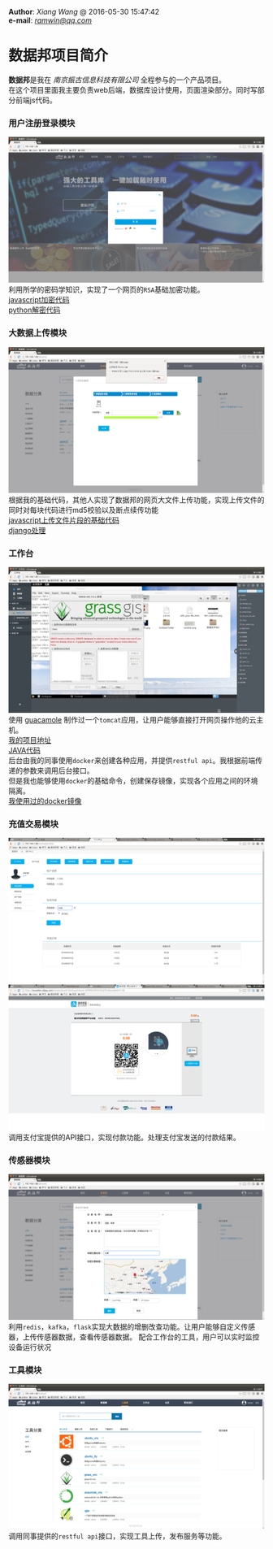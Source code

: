 **Author**: *Xiang Wang* @   2016-05-30 15:47:42  
**e-mail**: [*ramwin@qq.com*](mailto:ramwin@qq.com)  

# 数据邦项目简介

**数据邦**是我在 *南京振古信息科技有限公司* 全程参与的一个产品项目。  
在这个项目里面我主要负责web后端，数据库设计使用，页面渲染部分。同时写部分前端js代码。

### 用户注册登录模块
![注册登录](./img/注册登录.png)  
利用所学的密码学知识，实现了一个网页的`RSA`基础加密功能。  
[javascript加密代码](https://github.com/ramwin/javascript_tutorial/blob/master/ramwin1_convert.js)  
[python解密代码](https://github.com/ramwin/javascript_tutorial/blob/master/xor_crypto.py)

### 大数据上传模块  
![大数据上传](./img/大数据上传.png)  
根据我的基础代码，其他人实现了数据邦的网页大文件上传功能，实现上传文件的同时对每块代码进行md5校验以及断点续传功能  
[javascript上传文件片段的基础代码](https://github.com/ramwin/django_tutorial/blob/master/chunk_upload/templates/chunk_upload/index.html)  
[django处理](https://github.com/ramwin/django_tutorial/blob/master/chunk_upload/views.py)  

### 工作台
![工作台](./img/工作台.png)  
使用 [guacamole](http://guacamole.incubator.apache.org/) 制作过一个`tomcat`应用，让用户能够直接打开网页操作他的云主机。  
[我的项目地址](https://github.com/ramwin/my_guacamole_sample)  
[JAVA代码](https://github.com/ramwin/my_guacamole_sample/tree/master/src/main/java/net/sourceforge/guacamole/net/example)  
后台由我的同事使用`docker`来创建各种应用，并提供`restful api`。我根据前端传递的参数来调用后台接口。  
但是我也能够使用`docker`的基础命令，创建保存镜像，实现各个应用之间的环境隔离。  
[我使用过的docker镜像](https://hub.docker.com/u/ramwin/starred/)  

### 充值交易模块
![输入金额](./img/输入金额.png)  
![支付宝扫码付款](./img/支付宝扫码付款.png)
调用支付宝提供的API接口，实现付款功能。处理支付宝发送的付款结果。

### 传感器模块
![实时数据](./img/实时数据.png)  
利用`redis`，`kafka`，`flask`实现大数据的增删改查功能。让用户能够自定义传感器，上传传感器数据，查看传感器数据。 配合工作台的工具，用户可以实时监控设备运行状况

### 工具模块
![工具发布](./img/工具发布.png)
调用同事提供的`restful api`接口，实现工具上传，发布服务等功能。